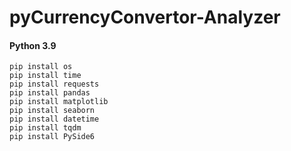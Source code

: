 # pyCurrencyConvertor-Analyzer

#### Python 3.9
```
pip install os  
pip install time 
pip install requests
pip install pandas
pip install matplotlib
pip install seaborn
pip install datetime
pip install tqdm
pip install PySide6
```

